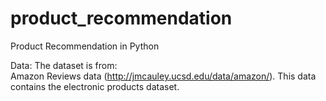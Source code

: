 # product_recommendation
Product Recommendation in Python

Data:
The dataset is from:\
Amazon Reviews data (http://jmcauley.ucsd.edu/data/amazon/). This data contains the electronic products dataset.

